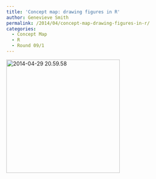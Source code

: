 ```yaml
---
title: 'Concept map: drawing figures in R'
author: Genevieve Smith
permalink: /2014/04/concept-map-drawing-figures-in-r/
categories:
  - Concept Map
  - R
  - Round 09/1
---
```

[<img class="alignnone size-medium wp-image-6827" alt="2014-04-29 20.59.58" src="http://teaching.software-carpentry.org/wp-content/uploads/2014/04/2014-04-29-20.59.58-300x300.jpg" width="300" height="300" />][1]

 [1]: http://teaching.software-carpentry.org/wp-content/uploads/2014/04/2014-04-29-20.59.58.jpg
